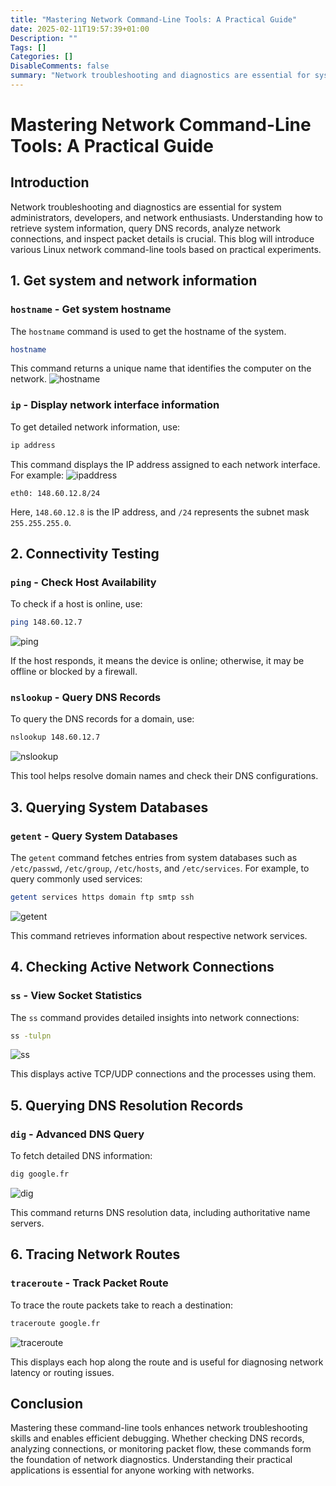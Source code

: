 ```yaml
---
title: "Mastering Network Command-Line Tools: A Practical Guide"
date: 2025-02-11T19:57:39+01:00
Description: ""
Tags: []
Categories: []
DisableComments: false
summary: "Network troubleshooting and diagnostics are essential for system administrators, developers, and network enthusiasts. Understanding how to retrieve system information, query DNS records, analyze network connections, and inspect packet details is crucial. This blog will introduce various Linux network command-line tools based on practical experiments."
---
```

# Mastering Network Command-Line Tools: A Practical Guide

## Introduction

Network troubleshooting and diagnostics are essential for system administrators, developers, and network enthusiasts. Understanding how to retrieve system information, query DNS records, analyze network connections, and inspect packet details is crucial. This blog will introduce various Linux network command-line tools based on practical experiments.

## 1. Get system and network information
### **`hostname` - Get system hostname**
The `hostname` command is used to get the hostname of the system.
```bash
hostname
```
This command returns a unique name that identifies the computer on the network.
![hostname](images/hostname.png)

### **`ip` - Display network interface information**
To get detailed network information, use:
```bash
ip address
```
This command displays the IP address assigned to each network interface. For example:
![ipaddress](images/ipaddress.png)

```
eth0: 148.60.12.8/24
```
Here, `148.60.12.8` is the IP address, and `/24` represents the subnet mask `255.255.255.0`.

## 2. Connectivity Testing

### **`ping` - Check Host Availability**

To check if a host is online, use:

```bash
ping 148.60.12.7
```

![ping](images/ping.png)

If the host responds, it means the device is online; otherwise, it may be offline or blocked by a firewall.

### **`nslookup` - Query DNS Records**

To query the DNS records for a domain, use:

```bash
nslookup 148.60.12.7
```

![nslookup](images/nslookup.png)

This tool helps resolve domain names and check their DNS configurations.

## 3. Querying System Databases

### **`getent` - Query System Databases**

The `getent` command fetches entries from system databases such as `/etc/passwd`, `/etc/group`, `/etc/hosts`, and `/etc/services`. For example, to query commonly used services:

```bash
getent services https domain ftp smtp ssh
```

![getent](images/getent.png)

This command retrieves information about respective network services.

## 4. Checking Active Network Connections

### **`ss` - View Socket Statistics**

The `ss` command provides detailed insights into network connections:

```bash
ss -tulpn
```

![ss](images/ss.png)

This displays active TCP/UDP connections and the processes using them.

## 5. Querying DNS Resolution Records

### **`dig` - Advanced DNS Query**

To fetch detailed DNS information:

```bash
dig google.fr
```

![dig](images/dig.png)

This command returns DNS resolution data, including authoritative name servers.

## 6. Tracing Network Routes

### **`traceroute` - Track Packet Route**

To trace the route packets take to reach a destination:

```bash
traceroute google.fr
```

![traceroute](images/traceroute.png)

This displays each hop along the route and is useful for diagnosing network latency or routing issues.

## Conclusion

Mastering these command-line tools enhances network troubleshooting skills and enables efficient debugging. Whether checking DNS records, analyzing connections, or monitoring packet flow, these commands form the foundation of network diagnostics. Understanding their practical applications is essential for anyone working with networks. 
